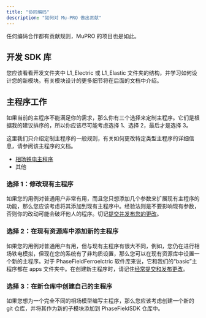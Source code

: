 ```yaml
---
title: "协同编码"
description: "如何对 Mu-PRO 做出贡献"
---
```



任何编码合作都有贡献规则，MuPRO 的项目也是如此。

## 开发 SDK 库

您应该看看开发文件夹中 L1_Electric 或 L1_Elastic 文件夹的结构，并学习如何设计您的新模块。有关模块设计的更多细节将在后面的文档中介绍。


## 主程序工作

如果当前的主程序不能满足你的需求，那么你有三个选择来定制主程序。它们是根据我的建议排序的，所以你应该尽可能考虑选择 1、选择 2，最后才是选择 3。

这里我们只介绍定制主程序的一般规则，有关如何更改特定类型主程序的详细信息，请参阅该主程序的文档。

- [相场铁电主程序](https://ferroelectric.mupro.co)
- 其他

### 选择 1：修改现有主程序

如果您的用例对普通用户非常有用，而且您只想添加几个参数来扩展现有主程序的功能，那么您应该考虑将其添加到现有主程序中。经验法则是不要影响现有参数，否则你的改动可能会破坏他人的程序。切记[提交并发布您的更改](commit_and_publish_your_changes.html)。

### 选择 2：在现有资源库中添加新的主程序

如果您的用例对普通用户有用，但与现有主程序有很大不同，例如，您仍在进行相场铁电模拟，但现在您的系统有了非均质设置，那么您可以在现有资源库中设置一个新的主程序。对于 PhaseFieldFerroelctric 软件库来说，它和我们的“basic”主程序都在 apps 文件夹中。在创建新主程序时，请记住[经常提交和发布更改](commit_and_publish_your_changes.html)。

### 选择 3：在新仓库中创建自己的主程序

如果您想为一个完全不同的相场模型编写主程序，那么您应该考虑创建一个新的 git 仓库，并将其作为新的子模块添加到 PhaseFieldSDK 仓库中。

